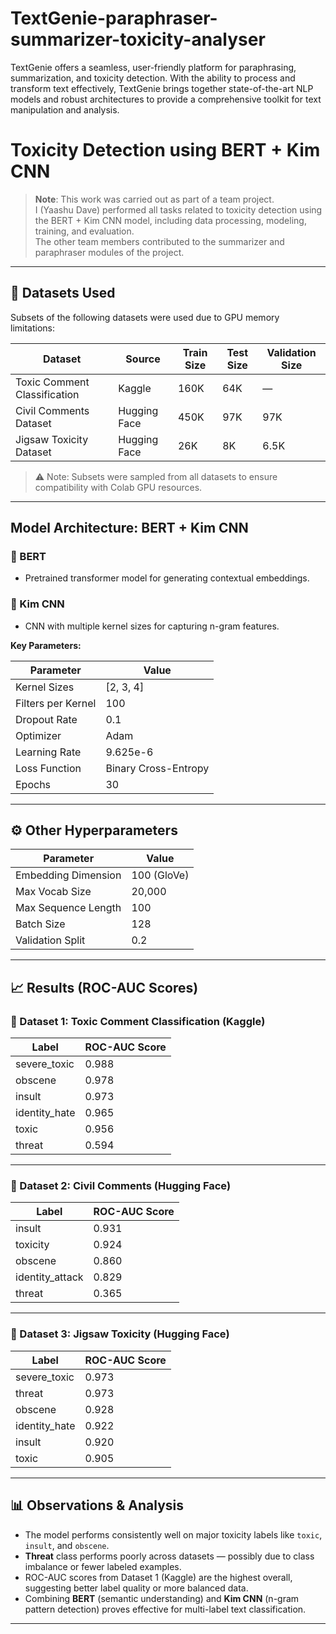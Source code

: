 # TextGenie-paraphraser-summarizer-toxicity-analyser
TextGenie offers a seamless, user-friendly  platform for paraphrasing, summarization, and toxicity detection. With the ability to process and  transform text effectively, TextGenie brings together state-of-the-art NLP models and robust architectures to provide a comprehensive toolkit for text manipulation and analysis. 

# Toxicity Detection using BERT + Kim CNN

> **Note**: This work was carried out as part of a team project.  
> I (Yaashu Dave) performed all tasks related to toxicity detection using the BERT + Kim CNN model, including data processing, modeling, training, and evaluation.  
> The other team members contributed to the summarizer and paraphraser modules of the project.

---

## 📁 Datasets Used

Subsets of the following datasets were used due to GPU memory limitations:

| Dataset                         | Source         | Train Size | Test Size | Validation Size |
|---------------------------------|----------------|------------|-----------|-----------------|
| Toxic Comment Classification    | Kaggle         | 160K       | 64K       | —               |
| Civil Comments Dataset          | Hugging Face   | 450K       | 97K       | 97K             |
| Jigsaw Toxicity Dataset         | Hugging Face   | 26K        | 8K        | 6.5K            |

> ⚠️ Note: Subsets were sampled from all datasets to ensure compatibility with Colab GPU resources.

---

## Model Architecture: BERT + Kim CNN

### 🔹 BERT
- Pretrained transformer model for generating contextual embeddings.

### 🔹 Kim CNN
- CNN with multiple kernel sizes for capturing n-gram features.

**Key Parameters:**

| Parameter         | Value              |
|------------------|--------------------|
| Kernel Sizes     | [2, 3, 4]          |
| Filters per Kernel | 100              |
| Dropout Rate     | 0.1                |
| Optimizer        | Adam               |
| Learning Rate    | 9.625e-6           |
| Loss Function    | Binary Cross-Entropy |
| Epochs           | 30                 |

---

## ⚙️ Other Hyperparameters

| Parameter              | Value        |
|------------------------|--------------|
| Embedding Dimension    | 100 (GloVe)  |
| Max Vocab Size         | 20,000       |
| Max Sequence Length    | 100          |
| Batch Size             | 128          |
| Validation Split       | 0.2          |

---

## 📈 Results (ROC-AUC Scores)

### 🧪 Dataset 1: Toxic Comment Classification (Kaggle)

| Label          | ROC-AUC Score |
|----------------|---------------|
| severe_toxic   | 0.988         |
| obscene        | 0.978         |
| insult         | 0.973         |
| identity_hate  | 0.965         |
| toxic          | 0.956         |
| threat         | 0.594         |

---

### 🧪 Dataset 2: Civil Comments (Hugging Face)

| Label           | ROC-AUC Score |
|-----------------|---------------|
| insult          | 0.931         |
| toxicity        | 0.924         |
| obscene         | 0.860         |
| identity_attack | 0.829         |
| threat          | 0.365         |

---

### 🧪 Dataset 3: Jigsaw Toxicity (Hugging Face)

| Label          | ROC-AUC Score |
|----------------|---------------|
| severe_toxic   | 0.973         |
| threat         | 0.973         |
| obscene        | 0.928         |
| identity_hate  | 0.922         |
| insult         | 0.920         |
| toxic          | 0.905         |

---

## 📊 Observations & Analysis

- The model performs consistently well on major toxicity labels like `toxic`, `insult`, and `obscene`.
- **Threat** class performs poorly across datasets — possibly due to class imbalance or fewer labeled examples.
- ROC-AUC scores from Dataset 1 (Kaggle) are the highest overall, suggesting better label quality or more balanced data.
- Combining **BERT** (semantic understanding) and **Kim CNN** (n-gram pattern detection) proves effective for multi-label text classification.

---

